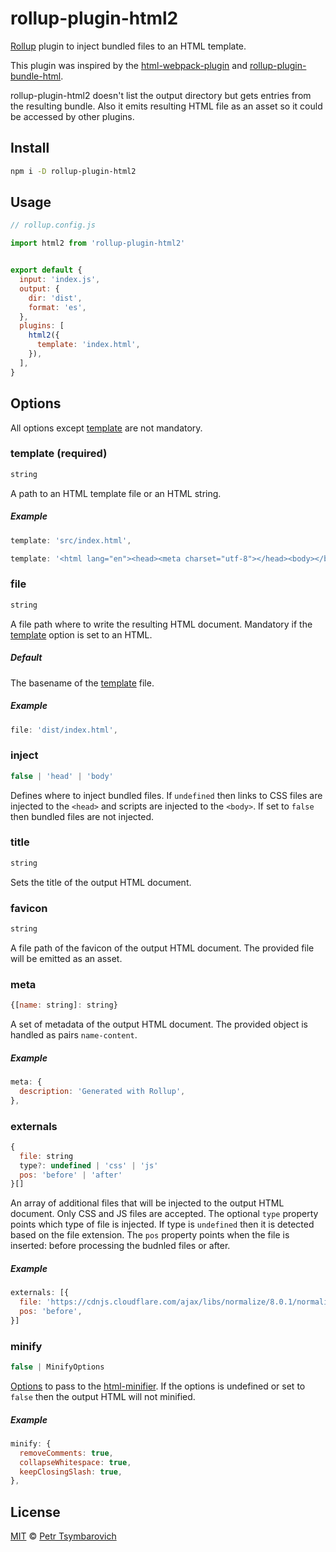 # rollup-plugin-html2

[Rollup](https://github.com/rollup/rollup) plugin to inject bundled files to an HTML template.

This plugin was inspired by the
[html-webpack-plugin](https://webpack.js.org/plugins/html-webpack-plugin) and
[rollup-plugin-bundle-html](https://github.com/haifeng2013/rollup-plugin-bundle-html).

rollup-plugin-html2 doesn't list the output directory but gets entries from the
resulting bundle. Also it emits resulting HTML file as an asset so it could be accessed by other plugins.

## Install

```sh
npm i -D rollup-plugin-html2
```

## Usage

```js
// rollup.config.js

import html2 from 'rollup-plugin-html2'


export default {
  input: 'index.js',
  output: {
    dir: 'dist',
    format: 'es',
  },
  plugins: [
    html2({
      template: 'index.html',
    }),
  ],
}
```

## Options

All options except [template](#template-required) are not mandatory.

### template (required)

```js
string
```

A path to an HTML template file or an HTML string.

##### Example

```js
template: 'src/index.html',
```

```js
template: '<html lang="en"><head><meta charset="utf-8"></head><body></body></html>',
```

### file

```js
string
```

A file path where to write the resulting HTML document. Mandatory if the
[template](#template-required) option is set to an HTML.

##### Default

The basename of the [template](#template-required) file.

##### Example

```js
file: 'dist/index.html',
```

### inject

```js
false | 'head' | 'body'
```

Defines where to inject bundled files. If `undefined` then links to CSS files are injected to the `<head>`
and scripts are injected to the `<body>`. If set to `false` then bundled files are not injected.

### title

```js
string
```

Sets the title of the output HTML document.

### favicon

```js
string
```

A file path of the favicon of the output HTML document. The provided file will be emitted as an asset.

### meta

```js
{[name: string]: string}
```

A set of metadata of the output HTML document. The provided object is handled as pairs `name-content`.

##### Example

```js
meta: {
  description: 'Generated with Rollup',
},
```

### externals

```js
{
  file: string
  type?: undefined | 'css' | 'js'
  pos: 'before' | 'after'
}[]
```

An array of additional files that will be injected to the output HTML document. Only CSS and JS files
are accepted. The optional `type` property points which type of file is injected. If type is `undefined`
then it is detected based on the file extension. The `pos` property points when the file is inserted:
before processing the budnled files or after.

##### Example

```js
externals: [{
  file: 'https://cdnjs.cloudflare.com/ajax/libs/normalize/8.0.1/normalize.min.css',
  pos: 'before',
}]
```

### minify

```js
false | MinifyOptions
```

[Options](https://github.com/kangax/html-minifier#options-quick-reference) to pass to the
[html-minifier](https://github.com/kangax/html-minifier).
If the options is undefined or set to `false` then the output HTML will not minified.

##### Example

```js
minify: {
  removeComments: true,
  collapseWhitespace: true,
  keepClosingSlash: true,
},
```

## License

[MIT](LICENSE) © [Petr Tsymbarovich](mailto:petr@tsymbarovich.ru)


